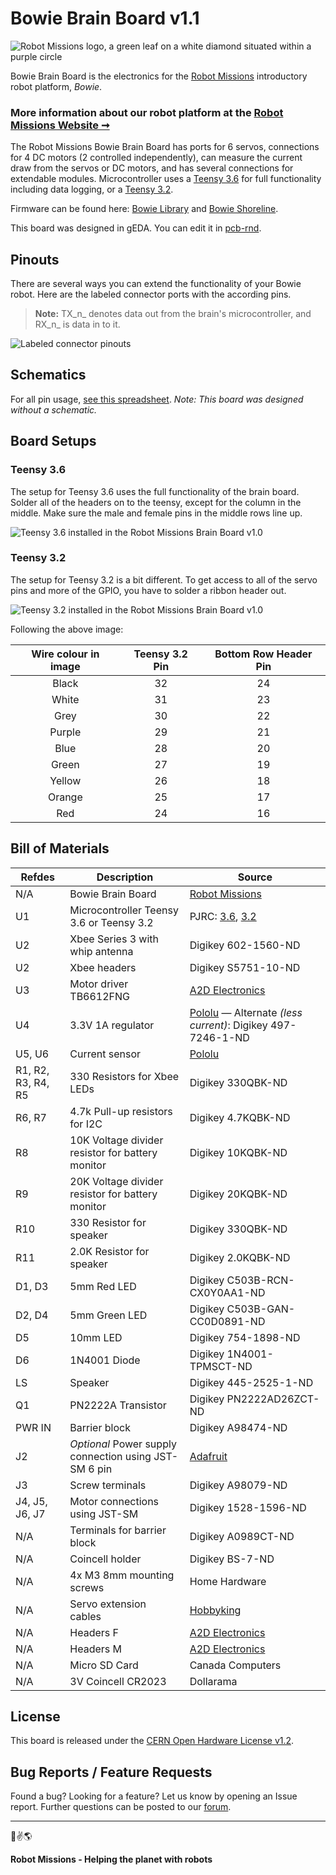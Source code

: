 # Bowie Brain Board v1.1

![Robot Missions logo, a green leaf on a white diamond situated within a purple circle](http://robotmissions.org/images/github/robot_missions_colour_500px.png)

Bowie Brain Board is the electronics for the [Robot Missions](http://robotmissions.org) introductory robot platform, _Bowie_.

### More information about our robot platform at the [Robot Missions Website ➞](http://robotmissions.org)

The Robot Missions Bowie Brain Board has ports for 6 servos, connections for 4 DC motors (2 controlled independently), can measure the current draw from the servos or DC motors, and has several connections for extendable modules. Microcontroller uses a [Teensy 3.6](https://www.pjrc.com/store/teensy36.html) for full functionality including data logging, or a [Teensy 3.2](https://www.pjrc.com/store/teensy32.html).

Firmware can be found here: [Bowie Library](https://github.com/RobotMissions/BowieLib) and [Bowie Shoreline](https://github.com/RobotMissions/BowieShoreline).

This board was designed in gEDA. You can edit it in [pcb-rnd](http://repo.hu/projects/pcb-rnd/).

## Pinouts

There are several ways you can extend the functionality of your Bowie robot. Here are the labeled connector ports with the according pins.

> **Note:** TX_n_ denotes data out from the brain's microcontroller, and RX_n_ is data in to it.

![Labeled connector pinouts](http://robotmissions.org/images/github/brain_board_pins_small_new.png)

## Schematics

For all pin usage, [see this spreadsheet](https://docs.google.com/spreadsheets/d/1hbOPDjGGXycjbXXOjvf-UFxm08XbPSapu2aIzFMsICY/edit?usp=sharing). _Note: This board was designed without a schematic._

## Board Setups

### Teensy 3.6

The setup for Teensy 3.6 uses the full functionality of the brain board. Solder all of the headers on to the teensy, except for the column in the middle. Make sure the male and female pins in the middle rows line up.

![Teensy 3.6 installed in the Robot Missions Brain Board v1.0](http://robotmissions.org/images/github/robot_missions_brain_teensy36.jpg)

### Teensy 3.2

The setup for Teensy 3.2 is a bit different. To get access to all of the servo pins and more of the GPIO, you have to solder a ribbon header out.

![Teensy 3.2 installed in the Robot Missions Brain Board v1.0](http://robotmissions.org/images/github/robot_missions_brain_teensy32.jpg)

Following the above image:

| Wire colour in image  |  Teensy 3.2 Pin  |  Bottom Row Header Pin
| :-------------------: | :--------------: | :-----------------:
| Black | 32 | 24
| White | 31 | 23
| Grey | 30 | 22
| Purple | 29 | 21
| Blue | 28 | 20
| Green | 27 | 19
| Yellow | 26 | 18
| Orange | 25 | 17
| Red | 24 | 16

## Bill of Materials

| Refdes | Description | Source |
| --- | --- | --- |
| N/A | Bowie Brain Board | [Robot Missions](mailto:hello@robotmissions.org) |
| U1 | Microcontroller Teensy 3.6 or Teensy 3.2 | PJRC: [3.6](https://www.pjrc.com/store/teensy36.html), [3.2](https://www.pjrc.com/store/teensy32.html) |
| U2 | Xbee Series 3 with whip antenna | Digikey 602-1560-ND |
| U2 | Xbee headers | Digikey S5751-10-ND |
| U3 | Motor driver TB6612FNG | [A2D Electronics](https://a2delectronics.ca/shop/modules/tb6612fng-motor-driver/) |
| U4 | 3.3V 1A regulator | [Pololu](https://www.pololu.com/product/2830) — Alternate _(less current)_: Digikey 497-7246-1-ND |
| U5, U6 | Current sensor | [Pololu](https://www.pololu.com/product/2453) |
| R1, R2, R3, R4, R5 | 330 Resistors for Xbee LEDs | Digikey 330QBK-ND |
| R6, R7 | 4.7k Pull-up resistors for I2C | Digikey 4.7KQBK-ND |
| R8 | 10K Voltage divider resistor for battery monitor | Digikey 10KQBK-ND |
| R9 | 20K Voltage divider resistor for battery monitor | Digikey 20KQBK-ND |
| R10 | 330 Resistor for speaker | Digikey 330QBK-ND |
| R11 | 2.0K Resistor for speaker | Digikey 2.0KQBK-ND |
| D1, D3 | 5mm Red LED | Digikey C503B-RCN-CX0Y0AA1-ND |
| D2, D4 | 5mm Green LED | Digikey C503B-GAN-CC0D0891-ND |
| D5 | 10mm LED | Digikey 754-1898-ND |
| D6 | 1N4001 Diode | Digikey 1N4001-TPMSCT-ND |
| LS | Speaker | Digikey 445-2525-1-ND |
| Q1 | PN2222A Transistor | Digikey PN2222AD26ZCT-ND |
| PWR IN | Barrier block | Digikey A98474-ND |
| J2 | _Optional_ Power supply connection using JST-SM 6 pin | [Adafruit](https://www.adafruit.com/product/1665) |
| J3 | Screw terminals | Digikey A98079-ND |
| J4, J5, J6, J7 | Motor connections using JST-SM | Digikey 1528-1596-ND | 
| N/A | Terminals for barrier block | Digikey A0989CT-ND |
| N/A | Coincell holder | Digikey BS-7-ND |
| N/A | 4x M3 8mm mounting screws | Home Hardware |
| N/A | Servo extension cables | [Hobbyking](https://hobbyking.com/en_us/twisted-30cm-servo-lead-extention-jr-22awg-5pcs-set.html) |
| N/A | Headers F | [A2D Electronics](https://a2delectronics.ca/shop/wires-and-connectors/5pcs-40pin-2-54mm-female-headers/) |
| N/A | Headers M | [A2D Electronics](https://a2delectronics.ca/shop/wires-and-connectors/5pcs-40pin-2-54mm-male-headers/) |
| N/A | Micro SD Card | Canada Computers | 
| N/A | 3V Coincell CR2023 | Dollarama |

## License

This board is released under the [CERN Open Hardware License v1.2](https://www.ohwr.org/projects/cernohl/wiki).

## Bug Reports / Feature Requests

Found a bug? Looking for a feature? Let us know by opening an Issue report. Further questions can be posted to our [forum](http://forum.robotmissions.org).

---

🤖✌️🌎

**Robot Missions - Helping the planet with robots**
